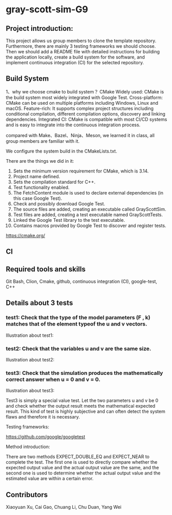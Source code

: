 # gray-scott-sim-G9

## Project introduction:
This project allows us group members to clone the template repository. Furthermore, there are mainly 3 testing frameworks we should choose. 
Then we should add a README file with detailed instructions for building the application locally, create a build system for the software, and implement continuous integration (CI) for the selected repository.


## Build System
1、why we choose cmake to build system？
CMake
Widely used: CMake is the build system most widely integrated with Google Test.
Cross-platform: CMake can be used on multiple platforms including Windows, Linux and macOS.
Feature-rich: It supports complex project structures including conditional compilation, different compilation options, discovery and linking dependencies.
Integrated CI: CMake is compatible with most CI/CD systems and is easy to integrate into the continuous integration process.

compared with Make、Bazel、Ninja、Meson, we learned it in class, all group members are familiar with it.


We configure the system build in the CMakeLists.txt.

There are the things we did in it:
1. Sets the minimum version requirement for CMake, which is 3.14. 
2. Project name defined.
3. Sets the compilation standard for C++. 
4. Test functionality enabled. 
5. The FetchContent module is used to declare external dependencies (in this case Google Test). 
6. Check and possibly download Google Test. 
7. The source files are added, creating an executable called GrayScottSim. 
8. Test files are added, creating a test executable named GrayScottTests. 
9. Linked the Google Test library to the test executable. 
10. Contains macros provided by Google Test to discover and register tests.


https://cmake.org/








## CI





## Required tools and skills
Git Bash, Clion, Cmake, github, continuous integration (CI), google-test, C++

## Details about 3 tests

### test1: Check that the type of the model parameters (F , k) matches that of the element typeof the u and v vectors.
Illustration about test1:



### test2: Check that the variables u and v are the same size.
Illustration about test2:



### test3: Check that the simulation produces the mathematically correct answer when u = 0 and v = 0.
Illustration about test3:

Test3 is simply a special value test. Let the two parameters u and v be 0 and check whether the output result meets the mathematical expected result. This kind of test is highly subjective and can often detect the system flaws and therefore it is necessary.

Testing frameworks:

https://github.com/google/googletest

Method introduction:

There are two methods EXPECT_DOUBLE_EQ and EXPECT_NEAR to complete the test. The first one is used to directly compare whether the expected output value and the actual output value are the same, and the second one is used to determine whether the actual output value and the estimated value are within a certain error.

## Contributors
Xiaoyuan Xu, Cai Gao, Chuang Li, Chu Duan, Yang Wei
